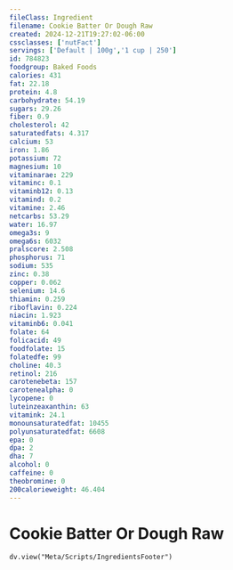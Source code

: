 ```yaml
---
fileClass: Ingredient
filename: Cookie Batter Or Dough Raw
created: 2024-12-21T19:27:02-06:00
cssclasses: ['nutFact']
servings: ['Default | 100g','1 cup | 250']
id: 784823
foodgroup: Baked Foods
calories: 431
fat: 22.18
protein: 4.8
carbohydrate: 54.19
sugars: 29.26
fiber: 0.9
cholesterol: 42
saturatedfats: 4.317
calcium: 53
iron: 1.86
potassium: 72
magnesium: 10
vitaminarae: 229
vitaminc: 0.1
vitaminb12: 0.13
vitamind: 0.2
vitamine: 2.46
netcarbs: 53.29
water: 16.97
omega3s: 9
omega6s: 6032
pralscore: 2.508
phosphorus: 71
sodium: 535
zinc: 0.38
copper: 0.062
selenium: 14.6
thiamin: 0.259
riboflavin: 0.224
niacin: 1.923
vitaminb6: 0.041
folate: 64
folicacid: 49
foodfolate: 15
folatedfe: 99
choline: 40.3
retinol: 216
carotenebeta: 157
carotenealpha: 0
lycopene: 0
luteinzeaxanthin: 63
vitamink: 24.1
monounsaturatedfat: 10455
polyunsaturatedfat: 6608
epa: 0
dpa: 2
dha: 7
alcohol: 0
caffeine: 0
theobromine: 0
200calorieweight: 46.404
---
```


# Cookie Batter Or Dough Raw

```dataviewjs
dv.view("Meta/Scripts/IngredientsFooter")
```